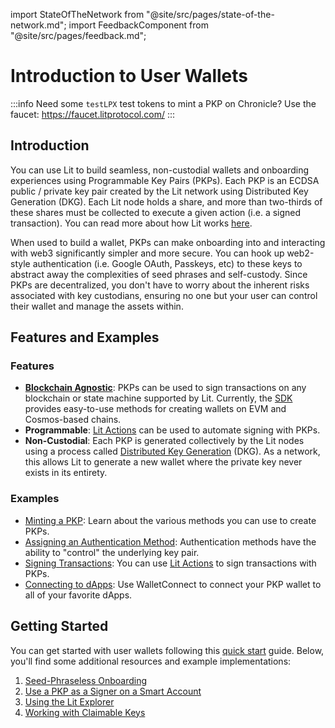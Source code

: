 import StateOfTheNetwork from "@site/src/pages/state-of-the-network.md";
import FeedbackComponent from "@site/src/pages/feedback.md";

# Introduction to User Wallets

<StateOfTheNetwork/>

:::info
Need some `testLPX` test tokens to mint a PKP on Chronicle? Use the faucet: https://faucet.litprotocol.com/
:::

## Introduction

You can use Lit to build seamless, non-custodial wallets and onboarding experiences using Programmable Key Pairs (PKPs). Each PKP is an ECDSA public / private key pair created by the Lit network using Distributed Key Generation (DKG). Each Lit node holds a share, and more than two-thirds of these shares must be collected to execute a given action (i.e. a signed transaction). You can read more about how Lit works [here](../../resources/how-it-works.md).

When used to build a wallet, PKPs can make onboarding into and interacting with web3 significantly simpler and more secure. You can hook up web2-style authentication (i.e. Google OAuth, Passkeys, etc) to these keys to abstract away the complexities of seed phrases and self-custody. Since PKPs are decentralized, you don't have to worry about the inherent risks associated with key custodians, ensuring no one but your user can control their wallet and manage the assets within. 

## Features and Examples

### Features

- **[Blockchain Agnostic](../../resources/supported-chains#programmable-key-pairs)**: PKPs can be used to sign transactions on any blockchain or state machine supported by Lit. Currently, the [SDK](https://github.com/LIT-Protocol/js-sdk/tree/master/packages/pkp-client) provides easy-to-use methods for creating wallets on EVM and Cosmos-based chains. 
- **Programmable**: [Lit Actions](../serverless-signing/overview) can be used to automate signing with PKPs.
- **Non-Custodial**: Each PKP is generated collectively by the Lit nodes using a process called [Distributed Key Generation](../../resources/how-it-works.md) (DKG). As a network, this allows Lit to generate a new wallet where the private key never exists in its entirety. 

### Examples

- [Minting a PKP](../wallets/minting.md): Learn about the various methods you can use to create PKPs.
- [Assigning an Authentication Method](../wallets/auth-methods.md): Authentication methods have the ability to "control" the underlying key pair.
- [Signing Transactions](../serverless-signing/processing-validation.md): You can use [Lit Actions](../serverless-signing/overview.md) to sign transactions with PKPs.
- [Connecting to dApps](../wallets/walletconnect.md): Use WalletConnect to connect your PKP wallet to all of your favorite dApps.

## Getting Started

You can get started with user wallets following this [quick start](../wallets/quick-start.md) guide. Below, you'll find some additional resources and example implementations:

1. [Seed-Phraseless Onboarding](../wallets/minting-methods/mint-via-social.md)
2. [Use a PKP as a Signer on a Smart Account](https://spark.litprotocol.com/account-abstraction-and-mpc/)
3. [Using the Lit Explorer](../../tools/pkpexplorer.md)
4. [Working with Claimable Keys](../wallets/claimable-keys/intro.md)

<FeedbackComponent/>
